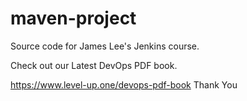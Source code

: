 # maven-project
Source code for James Lee's Jenkins course.

Check out our Latest DevOps PDF book. 

https://www.level-up.one/devops-pdf-book
Thank You
